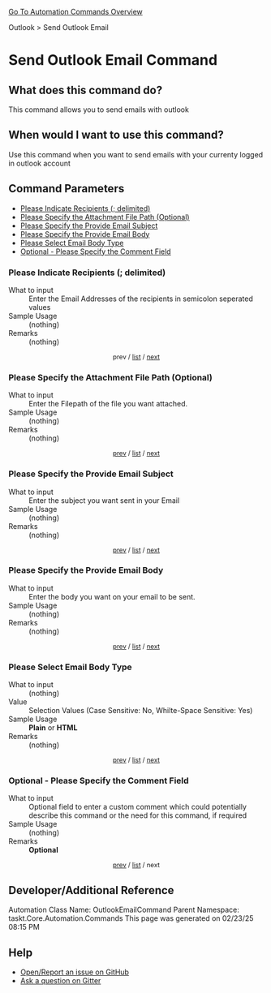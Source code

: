 <!--TITLE: Send Outlook Email Command -->
<!-- SUBTITLE: a command in the Outlook group. -->
[Go To Automation Commands Overview](/automation-commands.md)


Outlook &gt; Send Outlook Email


# Send Outlook Email Command


## What does this command do?
This command allows you to send emails with outlook


## When would I want to use this command?
Use this command when you want to send emails with your currenty logged in outlook account


<a id="param_list"></a>
## Command Parameters
- [Please Indicate Recipients (; delimited)](#param_0)
- [Please Specify the Attachment File Path (Optional)](#param_1)
- [Please Specify the Provide Email Subject](#param_2)
- [Please Specify the Provide Email Body](#param_3)
- [Please Select Email Body Type](#param_4)
- [Optional - Please Specify the Comment Field](#param_5)


<a id="param_0"></a>
### Please Indicate Recipients (; delimited)


<dl>
<dt>What to input</dt><dd>Enter the Email Addresses of the recipients in semicolon seperated values</dd>
<dt>Sample Usage</dt><dd>(nothing)</dd>
<dt>Remarks</dt><dd>(nothing)</dd>
</dl>




<div style="font-size: 90%; text-align: center">


prev / [list](#param_list) / [next](#param_1)


</div>


<a id="param_1"></a>
### Please Specify the Attachment File Path (Optional)


<dl>
<dt>What to input</dt><dd>Enter the Filepath of the file you want attached.</dd>
<dt>Sample Usage</dt><dd>(nothing)</dd>
<dt>Remarks</dt><dd>(nothing)</dd>
</dl>




<div style="font-size: 90%; text-align: center">


[prev](#param_1) / [list](#param_list) / [next](#param_2)


</div>


<a id="param_2"></a>
### Please Specify the Provide Email Subject


<dl>
<dt>What to input</dt><dd>Enter the subject you want sent in your Email</dd>
<dt>Sample Usage</dt><dd>(nothing)</dd>
<dt>Remarks</dt><dd>(nothing)</dd>
</dl>




<div style="font-size: 90%; text-align: center">


[prev](#param_2) / [list](#param_list) / [next](#param_3)


</div>


<a id="param_3"></a>
### Please Specify the Provide Email Body


<dl>
<dt>What to input</dt><dd>Enter the body you want on your email to be sent.</dd>
<dt>Sample Usage</dt><dd>(nothing)</dd>
<dt>Remarks</dt><dd>(nothing)</dd>
</dl>




<div style="font-size: 90%; text-align: center">


[prev](#param_3) / [list](#param_list) / [next](#param_4)


</div>


<a id="param_4"></a>
### Please Select Email Body Type


<dl>
<dt>What to input</dt><dd>(nothing)</dd>
<dt>Value</dt><dd>Selection Values (Case Sensitive: No, Whilte-Space Sensitive: Yes)</dd>
<dt>Sample Usage</dt><dd><strong>Plain</strong> or  <strong>HTML</strong></dd>
<dt>Remarks</dt><dd>(nothing)</dd>
</dl>




<div style="font-size: 90%; text-align: center">


[prev](#param_4) / [list](#param_list) / [next](#param_5)


</div>


<a id="param_5"></a>
### Optional - Please Specify the Comment Field


<dl>
<dt>What to input</dt><dd>Optional field to enter a custom comment which could potentially describe this command or the need for this command, if required</dd>
<dt>Sample Usage</dt><dd>(nothing)</dd>
<dt>Remarks</dt><dd><strong>Optional</strong><br></dd>
</dl>




<div style="font-size: 90%; text-align: center">


[prev](#param_5) / [list](#param_list) / next


</div>


## Developer/Additional Reference
Automation Class Name: OutlookEmailCommand
Parent Namespace: taskt.Core.Automation.Commands
This page was generated on 02/23/25 08:15 PM


## Help
- [Open/Report an issue on GitHub](https://github.com/rcktrncn/taskt/issues/new)
- [Ask a question on Gitter](https://gitter.im/taskt-rpa/Lobby)
